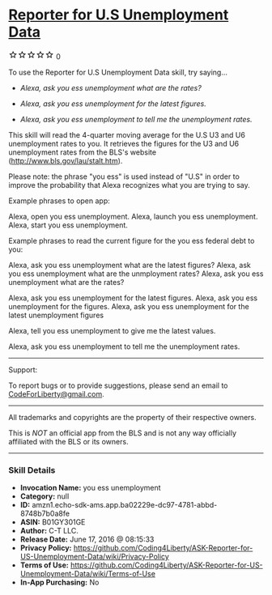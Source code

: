 # [Reporter for U.S Unemployment Data](http://alexa.amazon.com/#skills/amzn1.echo-sdk-ams.app.ba02229e-dc97-4781-abbd-8748b7b0a8fe)
![0 stars](../../images/ic_star_border_black_18dp_1x.png)![0 stars](../../images/ic_star_border_black_18dp_1x.png)![0 stars](../../images/ic_star_border_black_18dp_1x.png)![0 stars](../../images/ic_star_border_black_18dp_1x.png)![0 stars](../../images/ic_star_border_black_18dp_1x.png) 0

To use the Reporter for U.S Unemployment Data skill, try saying...

* *Alexa, ask you ess unemployment what are the rates?*

* *Alexa, ask you ess unemployment for the latest figures.*

* *Alexa, ask you ess unemployment to tell me the unemployment rates.*

This skill will read the 4-quarter moving average for the U.S U3 and U6 unemployment rates to you. It retrieves the figures for the U3 and U6 unemployment rates from the BLS's website (http://www.bls.gov/lau/stalt.htm).

Please note: the phrase "you ess" is used instead of "U.S" in order to improve the probability that Alexa recognizes what you are trying to say. 

Example phrases to open app:

Alexa, open you ess unemployment.
Alexa, launch you ess unemployment.
Alexa, start you ess unemployment.


Example phrases to read the current figure for the you ess federal debt to you:

Alexa, ask you ess unemployment what are the latest figures?
Alexa, ask you ess unemployment what are the unmployment rates?
Alexa, ask you ess unemployment what are the rates?

Alexa, ask you ess unemployment for the latest figures.
Alexa, ask you ess unemployment for the figures.
Alexa, ask you ess unemployment for the latest unemployment figures

Alexa, tell you ess unemployment to give me the latest values.

Alexa, ask you ess unemployment to tell me the unemployment rates.

-----------

Support: 

To report bugs or to provide suggestions, please send an email to CodeForLiberty@gmail.com.

-------

All trademarks and copyrights are the property of their respective owners.

This is *NOT* an official app from the BLS and is not any way officially affiliated with the BLS or its owners.

***

### Skill Details

* **Invocation Name:** you ess unemployment
* **Category:** null
* **ID:** amzn1.echo-sdk-ams.app.ba02229e-dc97-4781-abbd-8748b7b0a8fe
* **ASIN:** B01GY301GE
* **Author:** C-T LLC.
* **Release Date:** June 17, 2016 @ 08:15:33
* **Privacy Policy:** https://github.com/Coding4Liberty/ASK-Reporter-for-US-Unemployment-Data/wiki/Privacy-Policy
* **Terms of Use:** https://github.com/Coding4Liberty/ASK-Reporter-for-US-Unemployment-Data/wiki/Terms-of-Use
* **In-App Purchasing:** No
